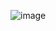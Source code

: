 ![image](https://user-images.githubusercontent.com/96682195/206216116-9bca14e9-1150-49e1-9e99-72c8e2a4636d.png)
